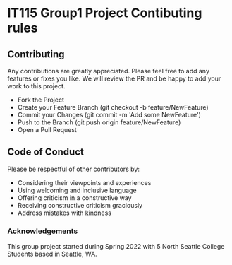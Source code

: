 # IT115 Group1 Project Contibuting rules

## Contributing

Any contributions are greatly appreciated. Please feel free to add any features or fixes you like. We will review the PR and be happy to add your work to this project.

   - Fork the Project
   - Create your Feature Branch (git checkout -b feature/NewFeature)
   - Commit your Changes (git commit -m 'Add some NewFeature')
   - Push to the Branch (git push origin feature/NewFeature)
   - Open a Pull Request

## Code of Conduct

Please be respectful of other contributors by:

   - Considering their viewpoints and experiences
   - Using welcoming and inclusive language
   - Offering criticism in a constructive way
   - Receiving constructive criticism graciously
   - Address mistakes with kindness

### Acknowledgements

This group project started during Spring 2022 with 5 North Seattle College Students based in Seattle, WA.
